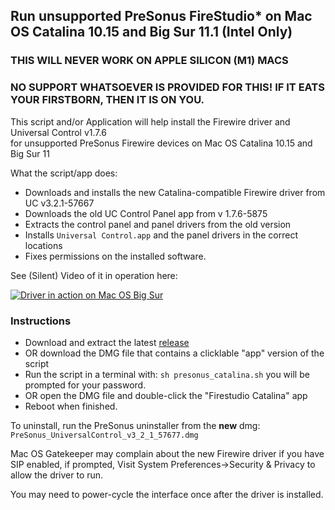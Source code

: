 ## Run unsupported PreSonus FireStudio* on Mac OS Catalina 10.15 and Big Sur 11.1 (Intel Only)

### THIS WILL NEVER WORK ON APPLE SILICON (M1) MACS

### NO SUPPORT WHATSOEVER IS PROVIDED FOR THIS! IF IT EATS YOUR FIRSTBORN, THEN IT IS ON YOU.

This script and/or Application will help install the Firewire driver and Universal Control v1.7.6  
for unsupported PreSonus Firewire devices on Mac OS Catalina 10.15 and Big Sur 11  

What the script/app does:
* Downloads and installs the new Catalina-compatible Firewire driver from UC v3.2.1-57667
* Downloads the old UC Control Panel app from v 1.7.6-5875
* Extracts the control panel and panel drivers from the old version
* Installs `Universal Control.app` and the panel drivers in the correct locations
* Fixes permissions on the installed software.

See (Silent) Video of it in operation here:  


[![Driver in action on Mac OS Big Sur](https://img.youtube.com/vi/GeoG24QyTWg/0.jpg)](https://www.youtube.com/watch?v=GeoG24QyTWg)

### Instructions
* Download and extract the latest [release](https://github.com/colin-campbell/firestudio-catalina/releases/latest)
* OR download the DMG file that contains a clicklable "app" version of the script
* Run the script in a terminal with: `sh presonus_catalina.sh` you will be 
prompted for your password.
* OR open the DMG file and double-click the "Firestudio Catalina" app
* Reboot when finished.

To uninstall, run the PreSonus uninstaller from the **new** dmg:  
 `PreSonus_UniversalControl_v3_2_1_57677.dmg`

Mac OS Gatekeeper may complain about the new Firewire driver if you have SIP enabled, if prompted, Visit System Preferences->Security & Privacy to allow the driver to run.  

You may need to power-cycle the interface once after the driver is installed. 



